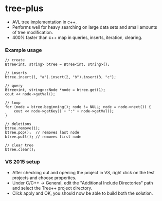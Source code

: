 # tree-plus
* AVL tree implementation in c++.
* Performs well for heavy searching on large data sets and small amounts of tree modification.
* 400% faster than c++ map in queries, inserts, iteration, clearing.

### Example usage
	// create
	Btree<int, string> btree = Btree<int, string>();

	// inserts
	btree.insert(1, "a").insert(2, "b").insert(3, "c");

	// query
	Btree<int, string>::Node *node = btree.get(1);
	cout << node->getVal();

	// loop
	for (node = btree.beginning(); node != NULL; node = node->next()) {
		cout << node->getKey() + ":" + node->getVal();
	}

	// deletions
	btree.remove(1);
	btree.pop();  // removes last node
	btree.pull(); // removes first node

	// clear tree
	btree.clear();

### VS 2015 setup
* After checking out and opening the project in VS, right click on the test projects and choose properites.
* Under C/C++ -> General, edit the "Additional Include Directories" path and select the Tree++ project directory.
* Click apply and OK, you should now be able to build both the solution.


